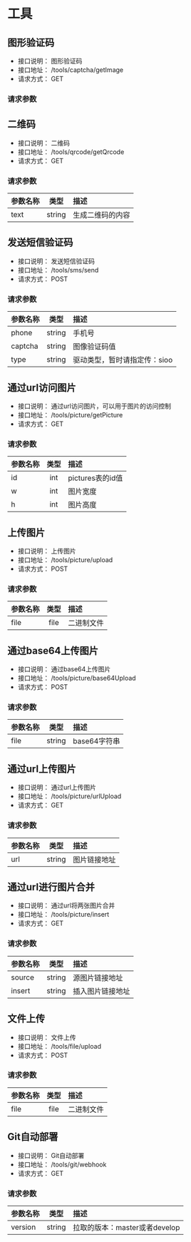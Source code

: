 # 工具

## 图形验证码

* 接口说明： 图形验证码
* 接口地址： /tools/captcha/getImage
* 请求方式： GET
### 请求参数

## 二维码

* 接口说明： 二维码
* 接口地址： /tools/qrcode/getQrcode
* 请求方式： GET
### 请求参数

| 参数名称 | 类型 | 描述 |
| :-----| :----: | :----- |
| text | string | 生成二维码的内容 |

## 发送短信验证码

* 接口说明： 发送短信验证码
* 接口地址： /tools/sms/send
* 请求方式： POST
### 请求参数

| 参数名称 | 类型 | 描述 |
| :-----| :----: | :----- |
| phone | string | 手机号 |
| captcha | string | 图像验证码值 |
| type | string | 驱动类型，暂时请指定传：sioo|

## 通过url访问图片

* 接口说明： 通过url访问图片，可以用于图片的访问控制
* 接口地址： /tools/picture/getPicture
* 请求方式： GET
### 请求参数

| 参数名称 | 类型 | 描述 |
| :-----| :----: | :----- |
| id | int | pictures表的id值 |
| w | int | 图片宽度 |
| h | int | 图片高度 |

## 上传图片

* 接口说明： 上传图片
* 接口地址： /tools/picture/upload
* 请求方式： POST
### 请求参数

| 参数名称 | 类型 | 描述 |
| :-----| :----: | :----- |
| file | file | 二进制文件 |

## 通过base64上传图片

* 接口说明： 通过base64上传图片
* 接口地址： /tools/picture/base64Upload
* 请求方式： POST
### 请求参数

| 参数名称 | 类型 | 描述 |
| :-----| :----: | :----- |
| file | string | base64字符串 |

## 通过url上传图片

* 接口说明： 通过url上传图片
* 接口地址： /tools/picture/urlUpload
* 请求方式： GET
### 请求参数

| 参数名称 | 类型 | 描述 |
| :-----| :----: | :----- |
| url | string | 图片链接地址 |

## 通过url进行图片合并

* 接口说明： 通过url将两张图片合并
* 接口地址： /tools/picture/insert
* 请求方式： GET
### 请求参数

| 参数名称 | 类型 | 描述 |
| :-----| :----: | :----- |
| source | string | 源图片链接地址 |
| insert | string | 插入图片链接地址 |

## 文件上传

* 接口说明： 文件上传
* 接口地址： /tools/file/upload
* 请求方式： POST
### 请求参数

| 参数名称 | 类型 | 描述 |
| :-----| :----: | :----- |
| file | file | 二进制文件 |

## Git自动部署

* 接口说明： Git自动部署
* 接口地址： /tools/git/webhook
* 请求方式： GET
### 请求参数

| 参数名称 | 类型 | 描述 |
| :-----| :----: | :----- |
| version | string | 拉取的版本：master或者develop |
